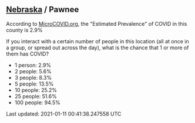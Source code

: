 
## [Nebraska](/united-states/nebraska) / Pawnee

According to [MicroCOVID.org](http://microcovid.org),
the "Estimated Prevalence" of COVID in this county is 2.9%

If you interact with a certain number of people in this location
(all at once in a group, or spread out across the day), what is the chance that
1 or more of them has COVID?

- 1 person: 2.9%
- 2 people: 5.6%
- 3 people: 8.3%
- 5 people: 13.5%
- 10 people: 25.2%
- 25 people: 51.6%
- 100 people: 94.5%

Last updated: 2021-01-11 00:41:38.247558 UTC
